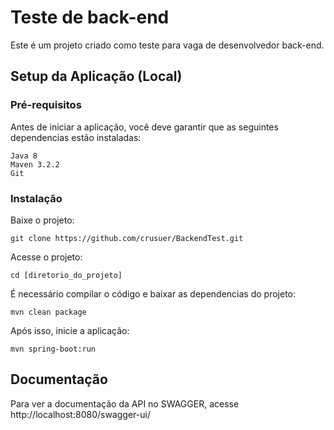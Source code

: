 # Teste de back-end
Este é um projeto criado como teste para vaga de desenvolvedor back-end.

## Setup da Aplicação (Local)
### Pré-requisitos
Antes de iniciar a aplicação, você deve garantir que as seguintes dependencias estão instaladas:

```
Java 8
Maven 3.2.2
Git
```

### Instalação
Baixe o projeto:
```
git clone https://github.com/crusuer/BackendTest.git
```
Acesse o projeto:
```
cd [diretorio_do_projeto]
```
É necessário compilar o código e baixar as dependencias do projeto:
```
mvn clean package
```
Após isso, inicie a aplicação:
```
mvn spring-boot:run
```

## Documentação
Para ver a documentação da API no SWAGGER, acesse http://localhost:8080/swagger-ui/